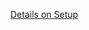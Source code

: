 [Details on Setup](https://github.com/developer-advocacy-dremio/quick-guides-from-dremio/blob/main/guides/superset-dremio.md)